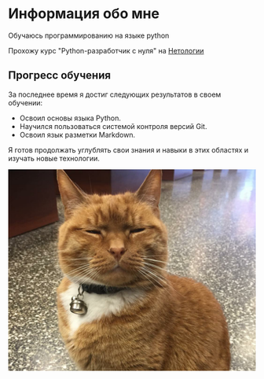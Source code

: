 # Информация обо мне
Обучаюсь программированию на языке python

Прохожу курс "Python-разработчик с нуля" на [Нетологии](https://netology.ru/) 

## Прогресс обучения
За последнее время я достиг следующих результатов в своем обучении:

* Освоил основы языка Python.
* Научился пользоваться системой контроля версий Git.
* Освоил язык разметки Markdown.

Я готов продолжать углублять свои знания и навыки в этих областях и изучать новые технологии.


![Котик](cat.png)
